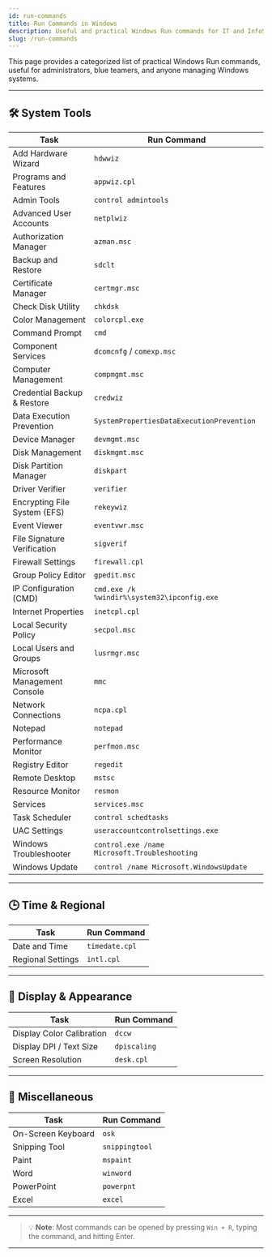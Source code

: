 ```yaml
---
id: run-commands
title: Run Commands in Windows
description: Useful and practical Windows Run commands for IT and InfoSec professionals.
slug: /run-commands
---
```


This page provides a categorized list of practical Windows Run commands, useful for administrators, blue teamers, and anyone managing Windows systems.

---

## 🛠️ System Tools

| Task                          | Run Command                              |
|-------------------------------|------------------------------------------|
| Add Hardware Wizard           | `hdwwiz`                                |
| Programs and Features         | `appwiz.cpl`                            |
| Admin Tools                   | `control admintools`                    |
| Advanced User Accounts        | `netplwiz`                              |
| Authorization Manager         | `azman.msc`                             |
| Backup and Restore            | `sdclt`                                 |
| Certificate Manager           | `certmgr.msc`                           |
| Check Disk Utility            | `chkdsk`                                |
| Color Management              | `colorcpl.exe`                          |
| Command Prompt                | `cmd`                                   |
| Component Services            | `dcomcnfg` / `comexp.msc`               |
| Computer Management           | `compmgmt.msc`                          |
| Credential Backup & Restore   | `credwiz`                               |
| Data Execution Prevention     | `SystemPropertiesDataExecutionPrevention` |
| Device Manager                | `devmgmt.msc`                           |
| Disk Management               | `diskmgmt.msc`                          |
| Disk Partition Manager        | `diskpart`                              |
| Driver Verifier               | `verifier`                              |
| Encrypting File System (EFS)  | `rekeywiz`                              |
| Event Viewer                  | `eventvwr.msc`                          |
| File Signature Verification   | `sigverif`                              |
| Firewall Settings             | `firewall.cpl`                          |
| Group Policy Editor           | `gpedit.msc`                            |
| IP Configuration (CMD)        | `cmd.exe /k %windir%\system32\ipconfig.exe` |
| Internet Properties           | `inetcpl.cpl`                           |
| Local Security Policy         | `secpol.msc`                            |
| Local Users and Groups        | `lusrmgr.msc`                           |
| Microsoft Management Console  | `mmc`                                   |
| Network Connections           | `ncpa.cpl`                              |
| Notepad                       | `notepad`                               |
| Performance Monitor           | `perfmon.msc`                           |
| Registry Editor               | `regedit`                               |
| Remote Desktop                | `mstsc`                                 |
| Resource Monitor              | `resmon`                                |
| Services                      | `services.msc`                          |
| Task Scheduler                | `control schedtasks`                    |
| UAC Settings                  | `useraccountcontrolsettings.exe`        |
| Windows Troubleshooter        | `control.exe /name Microsoft.Troubleshooting` |
| Windows Update                | `control /name Microsoft.WindowsUpdate` |

---

## 🕒 Time & Regional

| Task               | Run Command     |
|--------------------|-----------------|
| Date and Time      | `timedate.cpl`  |
| Regional Settings  | `intl.cpl`      |

---

## 📐 Display & Appearance

| Task                     | Run Command     |
|--------------------------|-----------------|
| Display Color Calibration| `dccw`          |
| Display DPI / Text Size  | `dpiscaling`    |
| Screen Resolution        | `desk.cpl`      |

---

## 🧰 Miscellaneous

| Task                     | Run Command     |
|--------------------------|-----------------|
| On-Screen Keyboard       | `osk`           |
| Snipping Tool            | `snippingtool`  |
| Paint                    | `mspaint`       |
| Word                     | `winword`       |
| PowerPoint               | `powerpnt`      |
| Excel                    | `excel`         |

---

> 💡 **Note**: Most commands can be opened by pressing `Win + R`, typing the command, and hitting Enter.

---


